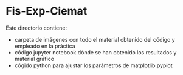 # Fis-Exp-Ciemat

Este directorio contiene:
- carpeta de imágenes con todo el material obtenido del código y empleado en la práctica
- código jupyter notebook dónde se han obtenido los resultados y material gráfico
- cógido python para ajustar los parámetros de matplotlib.pyplot
